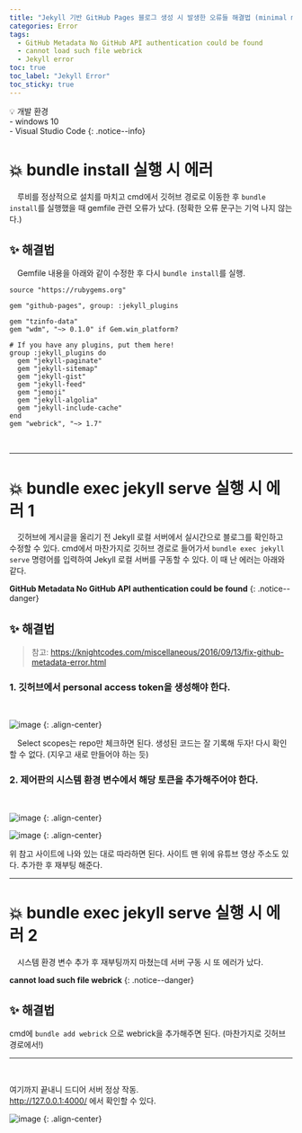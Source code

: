 ```yaml
---
title: "Jekyll 기반 GitHub Pages 블로그 생성 시 발생한 오류들 해결법 (minimal mistakes 테마)"
categories: Error
tags:
  - GitHub Metadata No GitHub API authentication could be found
  - cannot load such file webrick
  - Jekyll error
toc: true
toc_label: "Jekyll Error"
toc_sticky: true
---
```

💡 개발 환경<br>- windows 10<br>- Visual Studio Code
{: .notice--info}

# 💥 bundle install 실행 시 에러

　루비를 정상적으로 설치를 마치고 cmd에서 깃허브 경로로 이동한 후 `bundle install`를 실행했을 때 gemfile 관련 오류가 났다. (정확한 오류 문구는 기억 나지 않는다.)
<br>

## ✨ 해결법
　Gemfile 내용을 아래와 같이 수정한 후 다시 `bundle install`를 실행.
<br>

```
source "https://rubygems.org"

gem "github-pages", group: :jekyll_plugins

gem "tzinfo-data"
gem "wdm", "~> 0.1.0" if Gem.win_platform?

# If you have any plugins, put them here!
group :jekyll_plugins do
  gem "jekyll-paginate"
  gem "jekyll-sitemap"
  gem "jekyll-gist"
  gem "jekyll-feed"
  gem "jemoji"
  gem "jekyll-algolia"
  gem "jekyll-include-cache"
end
gem "webrick", "~> 1.7"

```
<br>

---
# 💥 bundle exec jekyll serve 실행 시 에러 1

　깃허브에 게시글을 올리기 전 Jekyll 로컬 서버에서 실시간으로 블로그를 확인하고 수정할 수 있다. cmd에서 마찬가지로 깃허브 경로로 들어가서 `bundle exec jekyll serve` 명령어를 입력하여 Jekyll 로컬 서버를 구동할 수 있다. 이 때 난 에러는 아래와 같다.

**GitHub Metadata No GitHub API authentication could be found**
{: .notice--danger}
<br>

## ✨ 해결법

> 참고: https://knightcodes.com/miscellaneous/2016/09/13/fix-github-metadata-error.html

### 1. 깃허브에서 personal access token을 생성해야 한다.
<br> 

![image](https://user-images.githubusercontent.com/85592459/131072531-368c6e15-6852-44a3-9d2c-3b91452c5928.png)
{: .align-center}

　Select scopes는 repo만 체크하면 된다. 생성된 코드는 잘 기록해 두자! 다시 확인할 수 없다. (지우고 새로 만들어야 하는 듯)
<br>

### 2. 제어판의 시스템 환경 변수에서 해당 토큰을 추가해주어야 한다. 
<br>

![image](https://user-images.githubusercontent.com/85592459/131072913-97bf8d09-0e16-4fbe-8bf3-711f54f28281.png)
{: .align-center}
<br>

![image](https://user-images.githubusercontent.com/85592459/131073249-eda0ea8c-9740-4335-8b2d-8e45c2bc3f00.png)
{: .align-center}
<br>

위 참고 사이트에 나와 있는 대로 따라하면 된다. 사이트 맨 위에 유튜브 영상 주소도 있다. 추가한 후 재부팅 해준다.
<br>

---

# 💥 bundle exec jekyll serve 실행 시 에러 2
　시스템 환경 변수 추가 후 재부팅까지 마쳤는데 서버 구동 시 또 에러가 났다.
<br>

**cannot load such file webrick**
{: .notice--danger}
<br>

## ✨ 해결법

cmd에 `bundle add webrick` 으로 webrick을 추가해주면 된다. (마찬가지로 깃허브 경로에서!)
<br>

---
<br>

여기까지 끝내니 드디어 서버 정상 작동. <br>
http://127.0.0.1:4000/ 에서 확인할 수 있다. <br>

![image](https://user-images.githubusercontent.com/85592459/131074143-f718cec4-b02f-4152-bc79-2b16ad753a34.png)
{: .align-center}
